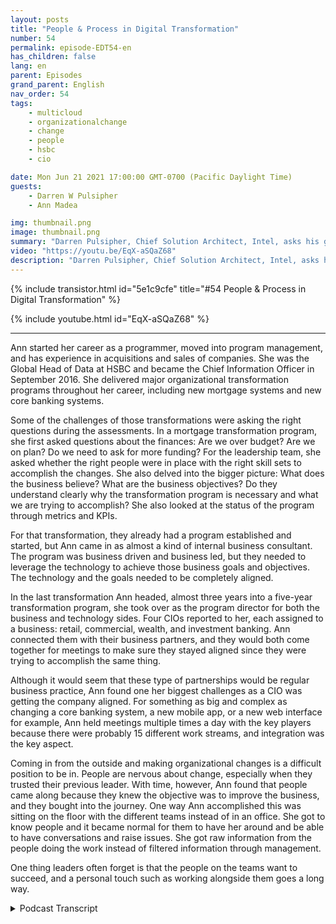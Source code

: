 ```yaml
---
layout: posts
title: "People & Process in Digital Transformation"
number: 54
permalink: episode-EDT54-en
has_children: false
lang: en
parent: Episodes
grand_parent: English
nav_order: 54
tags:
    - multicloud
    - organizationalchange
    - change
    - people
    - hsbc
    - cio

date: Mon Jun 21 2021 17:00:00 GMT-0700 (Pacific Daylight Time)
guests:
    - Darren W Pulsipher
    - Ann Madea

img: thumbnail.png
image: thumbnail.png
summary: "Darren Pulsipher, Chief Solution Architect, Intel, asks his guest, Ann Madea, former CIO of HSBC, to reflect on the process of big transformational changes she spearheaded in organizations."
video: "https://youtu.be/EqX-aSQaZ68"
description: "Darren Pulsipher, Chief Solution Architect, Intel, asks his guest, Ann Madea, former CIO of HSBC, to reflect on the process of big transformational changes she spearheaded in organizations."
---
```


<div>
{% include transistor.html id="5e1c9cfe" title="#54 People & Process in Digital Transformation" %}

{% include youtube.html id="EqX-aSQaZ68" %}
</div>

---

Ann started her career as a programmer, moved into program management, and has experience in acquisitions and sales of companies. She was the Global Head of Data at HSBC and became the Chief Information Officer in September 2016. She delivered major organizational transformation programs throughout her career, including new mortgage systems and new core banking systems.

Some of the challenges of those transformations were asking the right questions during the assessments. In a mortgage transformation program, she first asked questions about the finances: Are we over budget? Are we on plan? Do we need to ask for more funding? For the leadership team, she asked whether the right people were in place with the right skill sets to accomplish the changes. She also delved into the bigger picture: What does the business believe? What are the business objectives? Do they understand clearly why the transformation program is necessary and what we are trying to accomplish? She also looked at the status of the program through metrics and KPIs.

For that transformation, they already had a program established and started, but Ann came in as almost a kind of internal business consultant. The program was business driven and business led, but they needed to leverage the technology to achieve those business goals and objectives. The technology and the goals needed to be completely aligned.

In the last transformation Ann headed, almost three years into a five-year transformation program, she took over as the program director for both the business and technology sides.  Four CIOs reported to her, each assigned to a business: retail, commercial, wealth, and investment banking. Ann connected them with their business partners, and they would both come together for meetings to make sure they stayed aligned since they were trying to accomplish the same thing.

Although it would seem that these type of partnerships would be regular business practice, Ann found one her biggest challenges as a CIO was getting the company aligned. For something as big and complex as changing a core banking system, a new mobile app, or a new web interface for example, Ann held meetings multiple times a day with the key players because there were probably 15 different work streams, and integration was the key aspect.

Coming in from the outside and making organizational changes is a difficult position to be in. People are nervous about change, especially when they trusted their previous leader. With time, however, Ann found that people came along because they knew the objective was to improve the business, and they bought into the journey. One way Ann accomplished this was sitting on the floor with the different teams instead of in an office. She got to know people and it became normal for them to have her around and be able to have conversations and raise issues. She got raw information from the people doing the work instead of filtered information through management.

One thing leaders often forget is that the people on the teams want to succeed, and a personal touch such as working alongside them goes a long way. 



<details>
<summary> Podcast Transcript </summary>

<p></p>

</details>
